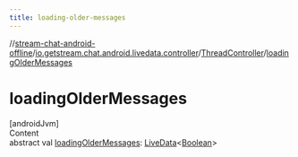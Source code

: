 ```yaml
---
title: loading-older-messages
---
```

//[stream-chat-android-offline](../../../index.md)/[io.getstream.chat.android.livedata.controller](../index.md)/[ThreadController](index.md)/[loadingOlderMessages](loadingOlderMessages.md)



# loadingOlderMessages  
[androidJvm]  
Content  
abstract val [loadingOlderMessages](loadingOlderMessages.md): [LiveData](https://developer.android.com/reference/kotlin/androidx/lifecycle/LiveData.html)&lt;[Boolean](https://kotlinlang.org/api/latest/jvm/stdlib/kotlin/-boolean/index.html)&gt;  



